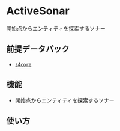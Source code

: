 # ActiveSonar

開始点からエンティティを探索するソナー

## 前提データパック
- [`s4core`](https://github.com/Kvr0/s4core)

## 機能
- 開始点からエンティティを探索するソナー

## 使い方